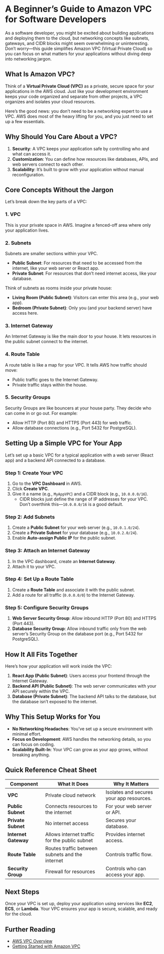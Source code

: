 # **A Beginner’s Guide to Amazon VPC for Software Developers**

As a software developer, you might be excited about building applications and deploying them to the cloud, but networking concepts like subnets, gateways, and CIDR blocks might seem overwhelming or uninteresting. Don’t worry—this guide simplifies Amazon VPC (Virtual Private Cloud) so you can focus on what matters for your applications without diving deep into networking jargon.



## **What Is Amazon VPC?**

Think of a **Virtual Private Cloud (VPC)** as a private, secure space for your applications in the AWS cloud. Just like your development environment keeps your code organized and separate from other projects, a VPC organizes and isolates your cloud resources.

Here’s the good news: you don’t need to be a networking expert to use a VPC. AWS does most of the heavy lifting for you, and you just need to set up a few essentials.



## **Why Should You Care About a VPC?**

1. **Security**: A VPC keeps your application safe by controlling who and what can access it.  
2. **Customization**: You can define how resources like databases, APIs, and web servers connect to each other.  
3. **Scalability**: It’s built to grow with your application without manual reconfiguration.


## **Core Concepts Without the Jargon**

Let’s break down the key parts of a VPC:

### **1. VPC**
This is your private space in AWS. Imagine a fenced-off area where only your application lives.

### **2. Subnets**
Subnets are smaller sections within your VPC.  
- **Public Subnet**: For resources that need to be accessed from the internet, like your web server or React app.  
- **Private Subnet**: For resources that don’t need internet access, like your database.  

Think of subnets as rooms inside your private house:  
- **Living Room (Public Subnet)**: Visitors can enter this area (e.g., your web app).  
- **Bedroom (Private Subnet)**: Only you (and your backend server) have access here.

### **3. Internet Gateway**
An Internet Gateway is like the main door to your house. It lets resources in the public subnet connect to the internet.

### **4. Route Table**
A route table is like a map for your VPC. It tells AWS how traffic should move:  
- Public traffic goes to the Internet Gateway.  
- Private traffic stays within the house.

### **5. Security Groups**
Security Groups are like bouncers at your house party. They decide who can come in or go out. For example:  
- Allow HTTP (Port 80) and HTTPS (Port 443) for web traffic.  
- Allow database connections (e.g., Port 5432 for PostgreSQL).



## **Setting Up a Simple VPC for Your App**

Let’s set up a basic VPC for a typical application with a web server (React app) and a backend API connected to a database.

### **Step 1: Create Your VPC**
1. Go to the **VPC Dashboard** in AWS.  
2. Click **Create VPC**.  
3. Give it a name (e.g., `MyAppVPC`) and a CIDR block (e.g., `10.0.0.0/16`).  
   - CIDR blocks just define the range of IP addresses for your VPC. Don’t overthink this—`10.0.0.0/16` is a good default.  

### **Step 2: Add Subnets**
1. Create a **Public Subnet** for your web server (e.g., `10.0.1.0/24`).  
2. Create a **Private Subnet** for your database (e.g., `10.0.2.0/24`).  
3. Enable **Auto-assign Public IP** for the public subnet.

### **Step 3: Attach an Internet Gateway**
1. In the VPC dashboard, create an **Internet Gateway**.  
2. Attach it to your VPC.

### **Step 4: Set Up a Route Table**
1. Create a **Route Table** and associate it with the public subnet.  
2. Add a route for all traffic (`0.0.0.0/0`) to the Internet Gateway.

### **Step 5: Configure Security Groups**
1. **Web Server Security Group**: Allow inbound HTTP (Port 80) and HTTPS (Port 443).  
2. **Database Security Group**: Allow inbound traffic only from the web server’s Security Group on the database port (e.g., Port 5432 for PostgreSQL).


## **How It All Fits Together**

Here’s how your application will work inside the VPC:
1. **React App (Public Subnet)**: Users access your frontend through the Internet Gateway.  
2. **Backend API (Public Subnet)**: The web server communicates with your API securely within the VPC.  
3. **Database (Private Subnet)**: The backend API talks to the database, but the database isn’t exposed to the internet.


## **Why This Setup Works for You**
- **No Networking Headaches**: You’ve set up a secure environment with minimal effort.  
- **Focus on Development**: AWS handles the networking details, so you can focus on coding.  
- **Scalability Built-In**: Your VPC can grow as your app grows, without breaking anything.


## **Quick Reference Cheat Sheet**

| **Component**       | **What It Does**                                   | **Why It Matters**                        |
|----------------------|----------------------------------------------------|-------------------------------------------|
| **VPC**             | Private cloud network                              | Isolates and secures your app resources.  |
| **Public Subnet**    | Connects resources to the internet                 | For your web server or API.               |
| **Private Subnet**   | No internet access                                 | Secures your database.                    |
| **Internet Gateway** | Allows internet traffic for the public subnet      | Provides internet access.                 |
| **Route Table**      | Routes traffic between subnets and the internet    | Controls traffic flow.                    |
| **Security Group**   | Firewall for resources                             | Controls who can access your app.         |



## **Next Steps**
Once your VPC is set up, deploy your application using services like **EC2**, **ECS**, or **Lambda**. Your VPC ensures your app is secure, scalable, and ready for the cloud.


## **Further Reading**
- [AWS VPC Overview](https://aws.amazon.com/vpc/)  
- [Getting Started with Amazon VPC](https://docs.aws.amazon.com/vpc/latest/userguide/getting-started-ipv4.html)  


